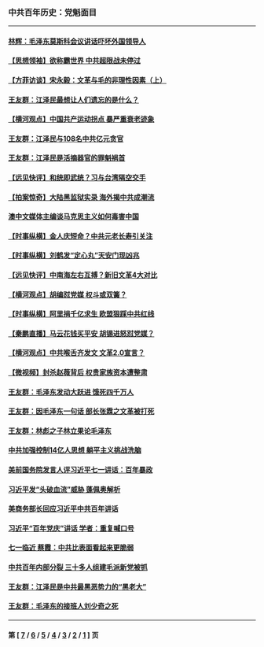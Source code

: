 ### 中共百年历史：党魁面目
---
#### [林辉：毛泽东莫斯科会议讲话吓坏外国领导人](../../pages/nf1176107/n13917931.md?08240430) 
#### [【思想领袖】欲称霸世界 中共超限战未停过](../../pages/nf1176107/n13745142.md?08240430) 
#### [【方菲访谈】宋永毅：文革与毛的非理性因素（上）](../../pages/nf1176107/n13469956.md?08240430) 
#### [王友群：江泽民最想让人们遗忘的是什么？](../../pages/nf1176107/n13408949.md?08240430) 
#### [【横河观点】中国共产运动拐点 暴严重衰老迹象](../../pages/nf1176107/n13388333.md?08240430) 
#### [王友群：江泽民与108名中共亿元贪官](../../pages/nf1176107/n13352358.md?08240430) 
#### [王友群：江泽民是活摘器官的罪魁祸首](../../pages/nf1176107/n13336903.md?08240430) 
#### [【远见快评】和统即武统？习与台湾隔空交手](../../pages/nf1176107/n13297739.md?08240430) 
#### [【拍案惊奇】大陆黑监狱实录 海外揭中共成潮流](../../pages/nf1176107/n13288853.md?08240430) 
#### [澳中文媒体主编谈马克思主义如何毒害中国](../../pages/nf1176107/n13257387.md?08240430) 
#### [【时事纵横】金人庆短命？中共元老长寿引关注](../../pages/nf1176107/n13217934.md?08240430) 
#### [【时事纵横】刘鹤发“定心丸”天安门现凶兆](../../pages/nf1176107/n13215416.md?08240430) 
#### [【远见快评】中南海左右互搏？新旧文革4大对比](../../pages/nf1176107/n13214745.md?08240430) 
#### [【横河观点】胡编怼党媒 权斗或双簧？](../../pages/nf1176107/n13210864.md?08240430) 
#### [【时事纵横】阿里捐千亿求生 欧盟狠踩中共红线](../../pages/nf1176107/n13206431.md?08240430) 
#### [【秦鹏直播】马云花钱买平安 胡锡进怒怼党媒？](../../pages/nf1176107/n13206392.md?08240430) 
#### [【横河观点】中共喉舌齐发文 文革2.0宣言？](../../pages/nf1176107/n13201248.md?08240430) 
#### [【微视频】封杀赵薇背后 权贵家族资本遭整肃](../../pages/nf1176107/n13197798.md?08240430) 
#### [王友群：毛泽东发动大跃进 饿死四千万人](../../pages/nf1176107/n13177158.md?08240430) 
#### [王友群：因毛泽东一句话 部长张霖之文革被打死](../../pages/nf1176107/n13161711.md?08240430) 
#### [王友群：林彪之子林立果论毛泽东](../../pages/nf1176107/n13128622.md?08240430) 
#### [中共加强控制14亿人思想 躺平主义挑战洗脑](../../pages/nf1176107/n13094299.md?08240430) 
#### [美前国务院发言人评习近平七一讲话：百年暴政](../../pages/nf1176107/n13066986.md?08240430) 
#### [习近平发“头破血流”威胁 蓬佩奥解析](../../pages/nf1176107/n13063604.md?08240430) 
#### [美商务部长回应习近平中共百年讲话](../../pages/nf1176107/n13062903.md?08240430) 
#### [习近平“百年党庆”讲话 学者：重复喊口号](../../pages/nf1176107/n13061411.md?08240430) 
#### [七一临近 蔡霞：中共比表面看起来更脆弱](../../pages/nf1176107/n13056418.md?08240430) 
#### [中共百年内部分裂 三十多人组建毛派新党被抓](../../pages/nf1176107/n13044023.md?08240430) 
#### [王友群：江泽民是中共最黑恶势力的“黑老大”](../../pages/nf1176107/n13022180.md?08240430) 
#### [王友群：毛泽东的接班人刘少奇之死](../../pages/nf1176107/n12991772.md?08240430) 

---
#### 第 [ [7](./7.md?08240430) / [6](./6.md?08240430) / [5](./5.md?08240430) / [4](./4.md?08240430) / [3](./3.md?08240430) / [2](./2.md?08240430) / [1](./1.md?08240430) ] 页
